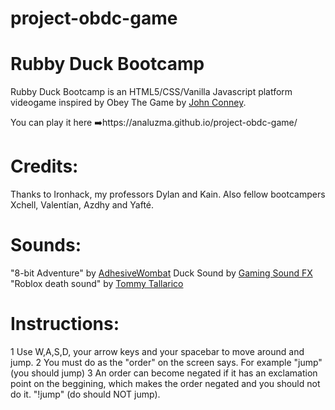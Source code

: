 # project-obdc-game

# Rubby Duck Bootcamp

Rubby Duck Bootcamp is an HTML5/CSS/Vanilla Javascript platform videogame inspired by Obey The Game by [John Conney](/www.jmtb02.com/).

You can play it here ➡️https://analuzma.github.io/project-obdc-game/

# Credits:

Thanks to Ironhack, my professors Dylan and Kain. Also fellow bootcampers Xchell, Valentían, Azdhy and Yafté.

# Sounds:

"8-bit Adventure" by [AdhesiveWombat](https://soundcloud.com/adhesivewombat/adhesivewombat-8-bit-adventure)
Duck Sound by [Gaming Sound FX](https://www.youtube.com/watch?v=aqCxlxclyzo)
"Roblox death sound" by [Tommy Tallarico](https://www.tallarico.com/)

# Instructions:

1 Use W,A,S,D, your arrow keys and your spacebar to move around and jump.
2 You must do as the "order" on the screen says. For example "jump" (you should jump)
3 An order can become negated if it has an exclamation point on the beggining, which makes the order negated and you should not do it. "!jump" (do should NOT jump).

